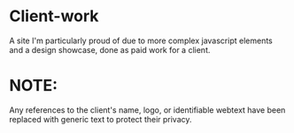 # Client-work
A site I'm particularly proud of due to more complex javascript elements and a design showcase, done as paid work for a client.

# NOTE:
Any references to the client's name, logo, or identifiable webtext have been replaced with generic text to protect their privacy.
